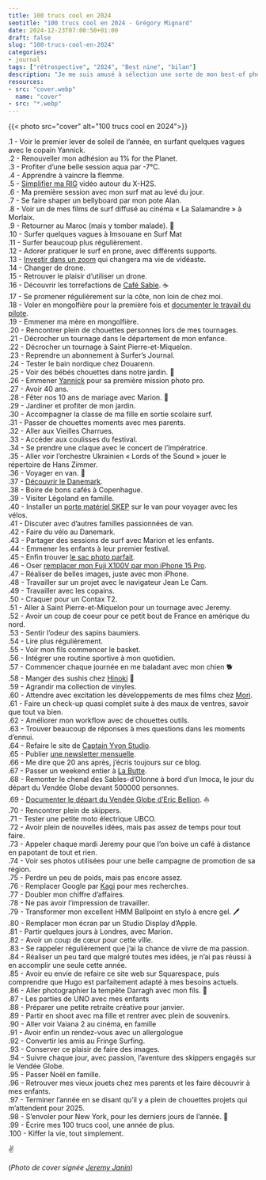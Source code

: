 ```yaml
---
title: 100 trucs cool en 2024
seotitle: "100 trucs cool en 2024 - Grégory Mignard"
date: 2024-12-23T07:00:50+01:00
draft: false
slug: "100-trucs-cool-en-2024"
categories:
- journal
tags: ["rétrospective", "2024", "Best nine", "bilan"]
description: "Je me suis amusé à sélection une sorte de mon best-of photo de l’année avec quelques moments marquants de mon année 2024."
resources:
- src: "cover.webp"
  name: "cover"
- src: "*.webp"
---
```


{{< photo src="cover" alt="100 trucs cool en 2024">}}

.1 - Voir le premier lever de soleil de l’année, en surfant quelques vagues avec le copain Yannick.  
.2 - Renouveller mon adhésion au 1% for the Planet.  
.3 - Profiter d’une belle session aqua par -7°C.  
.4 - Apprendre à vaincre la flemme.  
.5 - [Simplifier ma RIG](https://gregorymignard.com/setup-video-fuji-xh2s/) vidéo autour du X-H2S.  
.6 - Ma première session avec mon surf mat au levé du jour.  
.7 - Se faire shaper un bellyboard par mon pote Alan.  
.8 - Voir un de mes films de surf diffusé au cinéma « La Salamandre » à Morlaix.  
.9 - Retourner au Maroc (mais y tomber malade). 🐪  
.10 - Surfer quelques vagues à Imsouane en Surf Mat  
.11 - Surfer beaucoup plus régulièrement.  
.12 - Adorer pratiquer le surf en prone, avec différents supports.  
.13 - [Investir dans un zoom](https://gregorymignard.com/sigma-18-50mm/) qui changera ma vie de vidéaste.  
.14 - Changer de drone.  
.15 - Retrouver le plaisir d’utiliser un drone.  
.16 - Découvrir les torrefactions de [Café Sable](https://www.sable.cafe). ☕️  
.17 - Se promener régulièrement sur la côte, non loin de chez moi.  
.18 - Voler en mongolfière pour la première fois et [documenter le travail du pilote](https://captainyvon.fr/work/belc2024).  
.19 - Emmener ma mère en mongolfière.  
.20 - Rencontrer plein de chouettes personnes lors de mes tournages.  
.21 - Décrocher un tournage dans le département de mon enfance.  
.22 - Décrocher un tournage à Saint Pierre-et-Miquelon.  
.23 - Reprendre un abonnement à Surfer’s Journal.  
.24 - Tester le bain nordique chez Douarenn.  
.25 - Voir des bébés chouettes dans notre jardin. 🦉  
.26 - Emmener [Yannick](https://yannickschutz.com) pour sa première mission photo pro.  
.27 - Avoir 40 ans.  
.28 - Fêter nos 10 ans de mariage avec Marion. 💍  
.29 - Jardiner et profiter de mon jardin.  
.30 - Accompagner la classe de ma fille en sortie scolaire surf.  
.31 - Passer de chouettes moments avec mes parents.  
.32 - Aller aux Vieilles Charrues.  
.33 - Accéder aux coulisses du festival.  
.34 - Se prendre une claque avec le concert de l’Impératrice.  
.35 - Aller voir l’orchestre Ukrainien « Lords of the Sound » jouer le répertoire de Hans Zimmer.  
.36 - Voyager en van. 🚐  
.37 - [Découvrir le Danemark](https://gregorymignard.com/roadtrip-danemark/).  
.38 - Boire de bons cafés à Copenhague.  
.39 - Visiter Légoland en famille.  
.40 - Installer un [porte matériel SKEP](https://skep.life) sur le van pour voyager avec les vélos.  
.41 - Discuter avec d’autres familles passionnées de van.  
.42 - Faire du vélo au Danemark.  
.43 - Partager des sessions de surf avec Marion et les enfants.  
.44 - Emmener les enfants à leur premier festival.  
.45 - Enfin trouver [le sac photo parfait](https://gregorymignard.com/peakdesign-travel-backpack30/).  
.46 - Oser [remplacer mon Fuji X100V par mon iPhone 15 Pro](https://gregorymignard.com/x100viphone/).  
.47 - Réaliser de belles images, juste avec mon iPhone.  
.48 - Travailler sur un projet avec le navigateur Jean Le Cam.  
.49 - Travailler avec les copains.  
.50 - Craquer pour un Contax T2.  
.51 - Aller à Saint Pierre-et-Miquelon pour un tournage avec Jeremy.  
.52 - Avoir un coup de coeur pour ce petit bout de France en amérique du nord.  
.53 - Sentir l’odeur des sapins baumiers.  
.54 - Lire plus régulièrement.  
.55 - Voir mon fils commencer le basket.  
.56 - Intégrer une routine sportive à mon quotidien.  
.57 - Commencer chaque journée en me baladant avec mon chien 🐕  
.58 - Manger des sushis chez [Hinoki](https://hinoki-sushi.com/) 🍣  
.59 - Agrandir ma collection de vinyles.  
.60 - Attendre avec excitation les développements de mes films chez [Mori](https://morifilmlab.com).  
.61 - Faire un check-up quasi complet suite à des maux de ventres, savoir que tout va bien.  
.62 - Améliorer mon workflow avec de chouettes outils.  
.63 - Trouver beaucoup de réponses à mes questions dans les moments d’ennui.  
.64 - Refaire le site de [Captain Yvon Studio](https://captainyvon.fr).  
.65 - Publier [une newsletter mensuelle](http://slowisbeautiful.substack.com).  
.66 - Me dire que 20 ans après, j’écris toujours sur ce blog.  
.67 - Passer un weekend entier à [La Butte](https://labutte.fr).  
.68 - Remonter le chenal des Sables-d’Olonne à bord d’un Imoca, le jour du départ du Vendée Globe devant 500000 personnes.  
.69 - [Documenter le départ du Vendée Globe d’Eric Bellion](https://gregorymignard.com/vendee-globe-2024/). ⛵️  
.70 - Rencontrer plein de skippers.  
.71 - Tester une petite moto électrique UBCO.  
.72 - Avoir plein de nouvelles idées, mais pas assez de temps pour tout faire.  
.73 - Appeler chaque mardi Jeremy pour que l’on boive un café à distance en papotant de tout et rien.  
.74 - Voir ses photos utilisées pour une belle campagne de promotion de sa région.  
.75 - Perdre un peu de poids, mais pas encore assez.  
.76 - Remplacer Google par [Kagi](http://kagi.com) pour mes recherches.  
.77 - Doubler mon chiffre d’affaires.  
.78 - Ne pas avoir l’impression de travailler.  
.79 - Transformer mon excellent HMM Ballpoint en stylo à encre gel. 🖊️  
.80 - Remplacer mon écran par un Studio Display d’Apple.  
.81 - Partir quelques jours à Londres, avec Marion.  
.82 - Avoir un coup de cœur pour cette ville.  
.83 - Se rappeler régulièrement que j’ai la chance de vivre de ma passion.  
.84 - Réaliser un peu tard que malgré toutes mes idées, je n’ai pas réussi à en accomplir une seule cette année.  
.85 - Avoir eu envie de refaire ce site web sur Squarespace, puis comprendre que Hugo est parfaitement adapté à mes besoins actuels.  
.86 - Aller photographier la tempête Darragh avec mon fils. 🌊  
.87 - Les parties de UNO avec mes enfants  
.88 - Préparer une petite retraite créative pour janvier.  
.89 - Partir en shoot avec ma fille et rentrer avec plein de souvenirs.  
.90 - Aller voir Vaiana 2 au cinéma, en famille  
.91 - Avoir enfin un rendez-vous avec un allergologue  
.92 - Convertir les amis au Fringe Surfing.  
.93 - Conserver ce plaisir de faire des images.  
.94 - Suivre chaque jour, avec passion, l’aventure des skippers engagés sur le Vendée Globe.  
.95 - Passer Noël en famille.  
.96 - Retrouver mes vieux jouets chez mes parents et les faire découvrir à mes enfants.  
.97 - Terminer l’année en se disant qu’il y a plein de chouettes projets qui m’attendent pour 2025.  
.98 - S’envoler pour New York, pour les derniers jours de l’année. 🗽  
.99 - Écrire mes 100 trucs cool, une année de plus.  
.100 - Kiffer la vie, tout simplement.  

✌️  

(*Photo de cover signée [Jeremy Janin](https://jeremyjanin.com)*)
